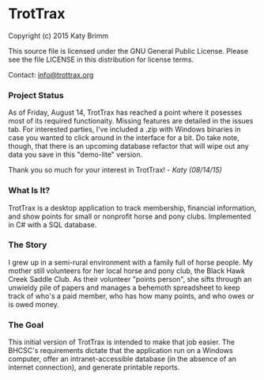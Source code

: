# TrotTrax
Copyright (c) 2015 Katy Brimm

This source file is licensed under the GNU General Public License. Please see the file LICENSE in this distribution for license terms.

Contact: info@trottrax.org

### Project Status
As of Friday, August 14, TrotTrax has reached a point where it posesses most of its required functionaity. Missing features are detailed in the issues tab. For interested parties, I've included a .zip with Windows binaries in case you wanted to click around in the interface for a bit. Do take note, though, that there is an upcoming database refactor that will wipe out any data you save in this "demo-lite" version.

Thank you so much for your interest in TrotTrax! - *Katy (08/14/15)*

### What Is It?
TrotTrax is a desktop application to track membership, financial information, and show points for small or nonprofit horse and pony clubs. Implemented in C# with a SQL database.

### The Story
I grew up in a semi-rural environment with a family full of horse people. My mother still volunteers for her local horse and pony club, the Black Hawk Creek Saddle Club. As their volunteer "points person", she sifts through an unwieldy pile of papers and manages a behemoth spreadsheet to keep track of who's a paid member, who has how many points, and who owes or is owed money.

### The Goal
This initial version of TrotTrax is intended to make that job easier. The BHCSC's requirements dictate that the application run on a Windows computer, offer an intranet-accessible database (in the absence of an internet connection), and generate printable reports.
